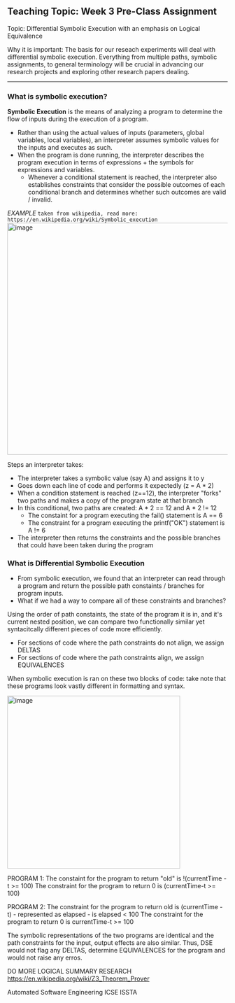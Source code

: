 ## Teaching Topic: Week 3 Pre-Class Assignment

Topic: Differential Symbolic Execution with an emphasis on Logical Equivalence

Why it is important: The basis for our reseach experiments will deal with differential symbolic execution. Everything from multiple paths, symbolic assignments, to general terminology will be crucial in advancing our research projects and exploring other research papers dealing.

---
### What is symbolic execution?
**Symbolic Execution** is the means of analyzing a program to determine the flow of inputs during the execution of a program.
- Rather than using the actual values of inputs (parameters, global variables, local variables), an interpreter assumes symbolic values for the inputs and executes as such.
- When the program is done running, the interpreter describes the program execution in terms of expressions + the symbols for expressions and variables. 
  - Whenever a conditional statement is reached, the interpreter also establishes constraints that consider the possible outcomes of each conditional branch and determines whether such outcomes are valid / invalid. 

*EXAMPLE*
`taken from wikipedia, read more: https://en.wikipedia.org/wiki/Symbolic_execution`
<img width="530" alt="image" src="https://user-images.githubusercontent.com/61306390/195430755-dd1a3eac-03ed-4aa7-8f48-dac30eb6c7b3.png">

Steps an interpreter takes:
- The interpreter takes a symbolic value (say A) and assigns it to y
- Goes down each line of code and performs it expectedly (z = A * 2)
- When a condition statement is reached (z==12), the interpreter "forks" two paths and makes a copy of the program state at that branch
- In this conditional, two paths are created: A * 2 == 12 and A * 2 != 12
  - The constaint for a program executing the fail() statement is A == 6
  - The constraint for a program executing the printf("OK") statement is A != 6
- The interpreter then returns the constraints and the possible branches that could have been taken during the program

### What is Differential Symbolic Execution
- From symbolic execution, we found that an interpreter can read through a program and return the possible path constaints / branches for program inputs. 
- What if we had a way to compare all of these constraints and branches?

Using the order of path constaints, the state of the program it is in, and it's current nested position, we can compare two functionally similar yet syntacitcally different pieces of code more efficiently. 
- For sections of code where the path constraints do not align, we assign DELTAS
- For sections of code where the path constraints align, we assign EQUIVALENCES

When symbolic execution is ran on these two blocks of code:
take note that these programs look vastly different in formatting and syntax.

<img width="395" alt="image" src="https://user-images.githubusercontent.com/61306390/195433311-7c570950-d7a4-40b7-8fb6-bedc6af51968.png">

PROGRAM 1:
The constaint for the program to return "old" is !(currentTime - t >= 100)
The constraint for the program to return 0 is (currentTime-t >= 100) 

PROGRAM 2:
The constraint for the program to return old is (currentTime - t) - represented as elapsed - is elapsed < 100
The constraint for the program to return 0 is currentTime-t >= 100 

The symbolic representations of the two programs are identical and the path constraints for the input, output effects are also similar. Thus, DSE would not flag any DELTAS, determine EQUIVALENCES for the program and would not raise any erros. 

DO MORE LOGICAL SUMMARY RESEARCH
https://en.wikipedia.org/wiki/Z3_Theorem_Prover


Automated Software Engineering
ICSE
ISSTA
